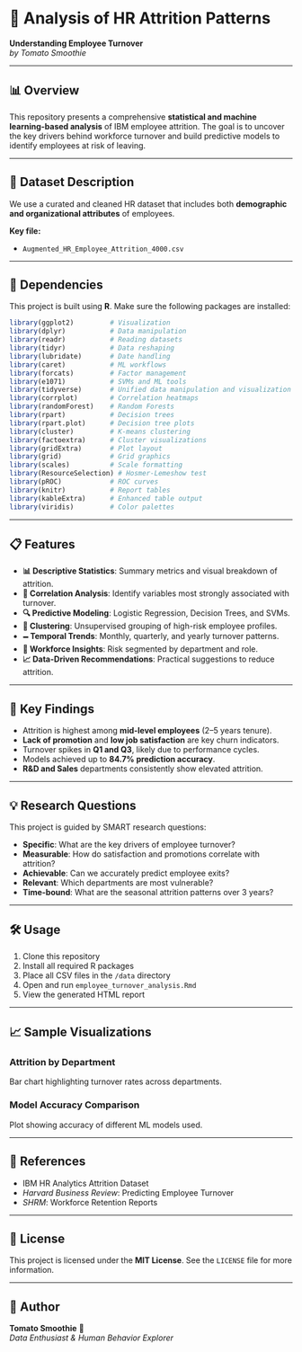 # 🍅 Analysis of HR Attrition Patterns  
**Understanding Employee Turnover**  
*by Tomato Smoothie*

---

## 📊 Overview
This repository presents a comprehensive **statistical and machine learning-based analysis** of IBM employee attrition. The goal is to uncover the key drivers behind workforce turnover and build predictive models to identify employees at risk of leaving.

---

## 👥 Dataset Description
We use a curated and cleaned HR dataset that includes both **demographic and organizational attributes** of employees.

**Key file:**
- `Augmented_HR_Employee_Attrition_4000.csv`

---

## 🔧 Dependencies
This project is built using **R**. Make sure the following packages are installed:

```r
library(ggplot2)         # Visualization  
library(dplyr)           # Data manipulation  
library(readr)           # Reading datasets  
library(tidyr)           # Data reshaping  
library(lubridate)       # Date handling  
library(caret)           # ML workflows  
library(forcats)         # Factor management  
library(e1071)           # SVMs and ML tools  
library(tidyverse)       # Unified data manipulation and visualization  
library(corrplot)        # Correlation heatmaps  
library(randomForest)    # Random Forests  
library(rpart)           # Decision trees  
library(rpart.plot)      # Decision tree plots  
library(cluster)         # K-means clustering  
library(factoextra)      # Cluster visualizations  
library(gridExtra)       # Plot layout  
library(grid)            # Grid graphics  
library(scales)          # Scale formatting  
library(ResourceSelection) # Hosmer-Lemeshow test  
library(pROC)            # ROC curves  
library(knitr)           # Report tables  
library(kableExtra)      # Enhanced table output  
library(viridis)         # Color palettes
```

---

## 📋 Features
- **📊 Descriptive Statistics**: Summary metrics and visual breakdown of attrition.
- **🧬 Correlation Analysis**: Identify variables most strongly associated with turnover.
- **🔍 Predictive Modeling**: Logistic Regression, Decision Trees, and SVMs.
- **👥 Clustering**: Unsupervised grouping of high-risk employee profiles.
- **🗕️ Temporal Trends**: Monthly, quarterly, and yearly turnover patterns.
- **🏢 Workforce Insights**: Risk segmented by department and role.
- **📈 Data-Driven Recommendations**: Practical suggestions to reduce attrition.

---

## 🚀 Key Findings
- Attrition is highest among **mid-level employees** (2–5 years tenure).
- **Lack of promotion** and **low job satisfaction** are key churn indicators.
- Turnover spikes in **Q1 and Q3**, likely due to performance cycles.
- Models achieved up to **84.7% prediction accuracy**.
- **R&D and Sales** departments consistently show elevated attrition.

---

## 💡 Research Questions
This project is guided by SMART research questions:

- **Specific**: What are the key drivers of employee turnover?
- **Measurable**: How do satisfaction and promotions correlate with attrition?
- **Achievable**: Can we accurately predict employee exits?
- **Relevant**: Which departments are most vulnerable?
- **Time-bound**: What are the seasonal attrition patterns over 3 years?

---

## 🛠️ Usage

1. Clone this repository  
2. Install all required R packages  
3. Place all CSV files in the `/data` directory  
4. Open and run `employee_turnover_analysis.Rmd`  
5. View the generated HTML report

---

## 📈 Sample Visualizations

### Attrition by Department
Bar chart highlighting turnover rates across departments.

### Model Accuracy Comparison
Plot showing accuracy of different ML models used.

---

## 🔗 References
- IBM HR Analytics Attrition Dataset  
- *Harvard Business Review*: Predicting Employee Turnover  
- *SHRM*: Workforce Retention Reports

---

## 📄 License
This project is licensed under the **MIT License**. See the `LICENSE` file for more information.

---

## 👤 Author
**Tomato Smoothie** 🍅  
_Data Enthusiast & Human Behavior Explorer_
